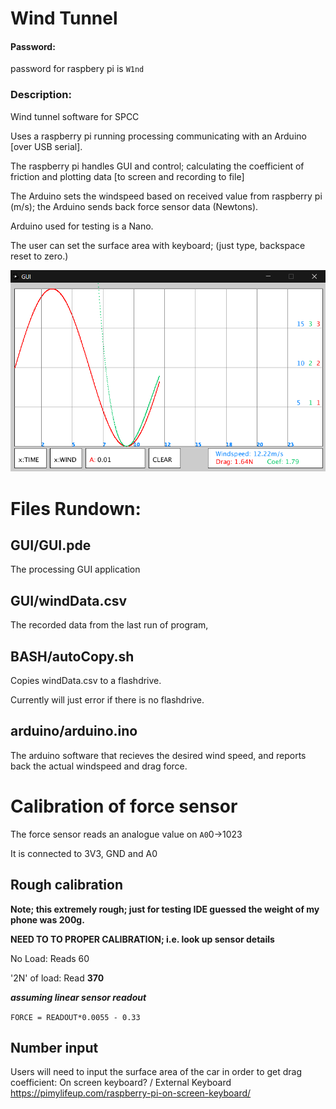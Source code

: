 # Wind Tunnel

#### Password:

password for raspbery pi is `W1nd`

### Description:

Wind tunnel software for SPCC

Uses a raspberry pi running processing communicating with an Arduino [over USB serial].

The raspberry pi handles GUI and control; calculating the coefficient of friction and plotting data [to screen and recording to file]

The Arduino sets the windspeed based on received value from raspberry pi (m/s); the Arduino sends back force sensor data (Newtons).

Arduino used for testing is a Nano.

The user can set the surface area with keyboard; (just type, backspace reset to zero.)

![uiv2](docsImg/uiv2.png)



# Files Rundown:

## GUI/GUI.pde

The processing GUI application

## GUI/windData.csv

The recorded data from the last run of program, 

## BASH/autoCopy.sh

Copies windData.csv to a flashdrive.

Currently will just error if there is no flashdrive.

## arduino/arduino.ino

The arduino software that recieves the desired wind speed, and reports back the actual windspeed and drag force.

# Calibration of force sensor

The force sensor reads an analogue value on `A0`0->1023

It is connected to 3V3, GND and A0

## Rough calibration

**Note; this extremely rough; just for testing IDE guessed the weight of my phone was 200g.**

**NEED TO TO PROPER CALIBRATION; i.e. look up sensor details**

No Load: Reads 60

'2N' of load: Read **370**

***assuming linear sensor readout***

`FORCE = READOUT*0.0055 - 0.33`



## Number input
Users will need to input the surface area of the car in order to get drag coefficient:
On screen keyboard? / External Keyboard
https://pimylifeup.com/raspberry-pi-on-screen-keyboard/
